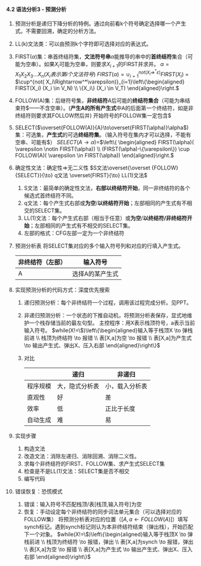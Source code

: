 #### 4.2 语法分析3 - 预测分析

1. 预测分析是递归下降分析的特例。通过向前看k个符号确定选择哪一个产生式。不需要回溯，确定的分析方法。

2. LL(k)文法类：可以由预测k个字符即可选择对应的表达式。

3. FIRST($\alpha$)集：串首终结符集，**文法符号串**$\alpha$能推导的串中的**首终结符**集合（可能为空串）。如果$X_i$可能为空串，则要求$X_{i+1}$的FIRST并求并。
   $\alpha = X_1X_2X_3...X_n(X_i表示第i个文法符号)$
   $FIRST(\alpha)=\cup^{not( X_i\Rightarrow^*\varepsilon)}_{i=1} FIRST(X_i)$ = $\cup^{not( X_i\Rightarrow^*\varepsilon)}_{i=1}\left\{\begin{aligned} FIRST(X_i) (X_i \in V_N)
   \\ \{X_i\} (X_i \in V_T) \end{aligned}\right.$

4. FOLLOW(A)集：后继符号集，**非终结符**$A$后可能的**终结符集合**（可能为串结束符\$——不含空串）。(**产生A的所有产生式**中A的后面第一个终结符，如是非终结符则要求其FOLLOW然后并)
   开始符号的FOLLOW集一定包含\$

5. SELECT($\overset{FOLLOW(A)}{A}\to\overset{FIRST(\alpha)}\alpha$)集：可选集，**产生式**的可选**终结符集**。（输入符号在集内才可以选择，不能有空串、可能有\$）
   $SELECT(A \to \alpha)=$$\left\{ \begin{aligned} FIRST(\alpha)(   \varepsilon \notin FIRST(\alpha)) \\ (FIRST(\alpha)-\{\varepsilon\}) \cup FOLLOW(A)(   \varepsilon \in FIRST(\alpha)) \end{aligned}\right.$

6. 确定性文法：确定性$\Rightarrow$无二义性
   $S文法\overset{\overset {FOLLOW}{SELECT}}{\to} q文法 \overset{FIRST}{\to} LL(1)文法$

   1. S文法：最简单的确定性文法，**右部以终结符开始**，同一非终结符的各个候选式首终结符不同。
   2. q文法：每个产生式右部或**为空**/**以终结符开始**；左部相同的产生式有不相交的SELECT集。
   3. LL(1)文法：每个产生式右部（相当于任意）或**为空**/**以终结符/非终结符开始**；左部相同的产生式有不相交的SELECT集。
   4. 左部的格式：CFG左部一定为一个非终结符

7. 预测分析表
   将SELECT集对应的多个输入符号列和对应的行填入产生式。

   | 非终结符（左部） | 输入符号        |
   | ---------------- | --------------- |
   | A                | 选择A的某产生式 |

8. 实现预测分析的代码方式：深度优先搜索

   1. 递归预测分析：每个非终结符一个过程，调用该过程完成分析。见PPT。

   2. 非递归预测分析：一个状态的下推自动机，将预测分析表保存，显式地维护一个栈存储当前的最左句型。
      主控程序：用X表示栈顶符号，a表示当前输入符号。
      $while(X!=\$)\left\{\begin{aligned}输入等于栈顶X \to 弹栈前进 \\ 栈顶为终结符 \to 报错 \\ 表[X,a]为空 \to 报错 \\ 表[X,a]为产生式 \to 输出产生式、弹出X、压入右部 \end{aligned}\right\}$

   3. 对比

      |          | 递归           | 非递归         |
      | -------- | -------------- | -------------- |
      | 程序规模 | 大，隐式分析表 | 小，载入分析表 |
      | 直观性   | 好             | 差             |
      | 效率     | 低             | 正比于长度     |
      | 自动生成 | 难             | 易             |

9. 实现步骤

   1. 构造文法
   2. 改造文法：消除左递归、消除回溯、消除二义性。
   3. 求每个非终结符的FIRST、FOLLOW集、求产生式SELECT集
   4. 检查是不是LL(1)文法：SELECT集是否不相交
   5. 编写代码

10. 错误恢复：恐慌模式

    1. 错误：输入符号不匹配栈顶/表[栈顶,输入符号]为空
    2. 恢复：手动设定每个非终结符的同步词法单元集合（可以选择对应的FOLLOW集）
       将预测分析表对应的位置（$[A,a\gets FOLLOW(A)]$）填写synch标记。遇到synch标记则认为本非终结符结束（弹出栈），开始匹配下一个对象。
       $while(X!=\$)\left\{\begin{aligned}输入等于栈顶X \to 弹栈前进 \\ 栈顶为终结符 \to 报错，弹出 \\ 表[X,a]为synch \to 报错，弹出 \\ 表[X,a]为空 \to 报错 \\ 表[X,a]为产生式 \to 输出产生式、弹出X、压入右部 \end{aligned}\right\}$
